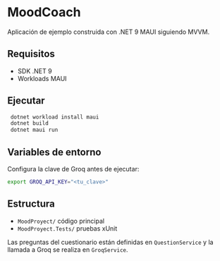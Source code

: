 # MoodCoach

Aplicación de ejemplo construida con .NET 9 MAUI siguiendo MVVM.

## Requisitos
- SDK .NET 9
- Workloads MAUI

## Ejecutar
```bash
 dotnet workload install maui
 dotnet build
 dotnet maui run
```

## Variables de entorno
Configura la clave de Groq antes de ejecutar:
```bash
export GROQ_API_KEY="<tu_clave>"
```

## Estructura
- `MoodProyect/` código principal
- `MoodProyect.Tests/` pruebas xUnit

Las preguntas del cuestionario están definidas en `QuestionService` y la llamada a Groq se realiza en `GroqService`.
